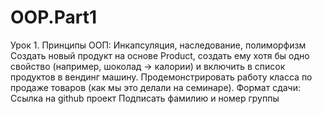 # OOP.Part1

Урок 1. Принципы ООП: Инкапсуляция, наследование, полиморфизм
Создать новый продукт на основе Product, создать ему хотя бы одно свойство (например, шоколад -> калории) и включить в список продуктов в вендинг машину.
Продемонстрировать работу класса по продаже товаров (как мы это делали на семинаре).
Формат сдачи:
Ссылка на github проект
Подписать фамилию и номер группы
